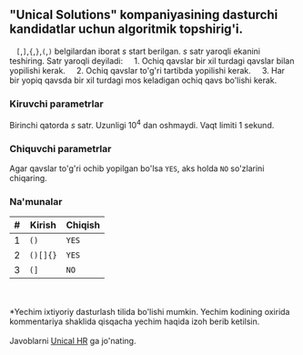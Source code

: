 ## "Unical Solutions" kompaniyasining dasturchi kandidatlar uchun algoritmik topshirig'i.

&nbsp;&nbsp;&nbsp;`[`,`]`,`{`,`}`,`(`,`)` belgilardan iborat $s$ start berilgan. $s$  satr yaroqli ekanini teshiring.
Satr yaroqli deyiladi:
&nbsp;&nbsp;&nbsp; 1. Ochiq qavslar bir xil turdagi qavslar bilan yopilishi kerak.
&nbsp;&nbsp;&nbsp; 2. Ochiq qavslar to'g'ri tartibda yopilishi kerak.
&nbsp;&nbsp;&nbsp; 3. Har bir yopiq qavsda bir xil turdagi mos keladigan ochiq qavs bo'lishi kerak. 

### Kiruvchi parametrlar
Birinchi qatorda $s$ satr. Uzunligi $10^{4}$ dan oshmaydi. Vaqt limiti 1 sekund.

### Chiquvchi parametrlar
Agar qavslar to'g'ri ochib yopilgan bo'lsa `YES`, aks holda `NO` so'zlarini chiqaring.

### Na'munalar

| #|Kirish   |Chiqish       |
|--|---------|--------------|
|1 | `()`      | `YES`      |
|2 | `()[]{}`  | `YES`      |
|3 |  `(]`     | `NO`       |   
  
 \
 \
*Yechim ixtiyoriy dasturlash tilida bo'lishi mumkin. Yechim kodining oxirida kommentariya shaklida qisqacha yechim haqida izoh berib ketilsin.
\
\
Javoblarni [Unical HR](https://t.me/unical_hr) ga jo'nating.
